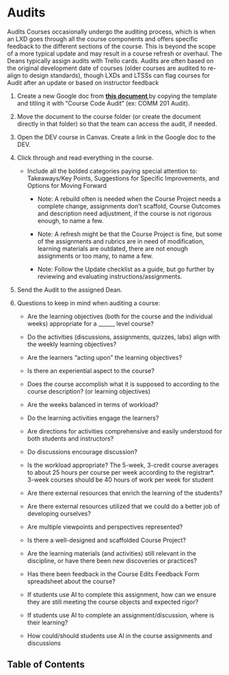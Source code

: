 # Audits

Audits
Courses occasionally undergo the auditing process, which is when an LXD goes through all the course components and offers specific feedback to the different sections of the course. This is beyond the scope of a more typical update and may result in a course refresh or overhaul. The Deans typically assign audits with Trello cards. Audits are often based on the original development date of courses (older courses are audited to re-align to design standards), though LXDs and LTSSs can flag courses for Audit after an update or based on instructor feedback
  

1. Create a new Google doc from **[this document ](https://docs.google.com/document/d/1wtcodQMxWw0HmuhsmRAD0a_azQbQEZRoi4EdPwbio6w/edit)** by copying the template and titling it with  “Course Code Audit” (ex: COMM 201 Audit). 

2. Move the document to the course folder (or create the document directly in that folder) so that the team can access the audit, if needed. 

3. Open the DEV course in Canvas. Create a link in the Google doc to the DEV. 

4. Click through and read everything in the course.
      
   - Include all the bolded categories paying special attention to: Takeaways/Key Points, Suggestions for Specific Improvements, and Options for Moving Forward 

        - Note: A rebuild often is needed when the Course Project needs a complete change, assignments don’t scaffold, Course Outcomes and description need adjustment, if the course is not rigorous enough, to name a few.
          
        - Note: A refresh might be that the Course Project is fine, but some of the assignments and rubrics are in need of modification, learning materials are outdated, there are not enough assignments or too many, to name a few.
      
        - Note: Follow the Update checklist as a guide, but go further by reviewing and evaluating instructions/assignments.

5. Send the Audit to the assigned Dean.

6. Questions to keep in mind when auditing a course:

   - Are the learning objectives (both for the course and the individual weeks) appropriate for a ______ level course?

   - Do the activities (discussions, assignments, quizzes, labs) align with the weekly learning objectives?

   - Are the learners “acting upon” the learning objectives?

   - Is there an experiential aspect to the course?

   - Does the course accomplish what it is supposed to according to the course description? (or learning objectives)

   - Are the weeks balanced in terms of workload?

   - Do the learning activities engage the learners?

   - Are directions for activities comprehensive and easily understood for both students and instructors?

   - Do discussions encourage discussion?

   - Is the workload appropriate?  The 5-week, 3-credit course averages to about 25 hours per course per week according to the registrar*. 3-week courses should be 40 hours of work per week for student

   - Are there external resources that enrich the learning of the students?

   - Are there external resources utilized that we could do a better job of developing ourselves?

   - Are multiple viewpoints and perspectives represented?

   - Is there a well-designed and scaffolded Course Project?

   - Are the learning materials (and activities) still relevant in the discipline, or have there been new discoveries or practices?

   - Has there been feedback in the Course Edits Feedback Form spreadsheet about the course?

   - If students use AI to complete this assignment, how can we ensure they are still meeting the course objects and expected rigor?

   - If students use AI to complete an assignment/discussion, where is their learning?

   - How could/should students use AI in the course assignments and discussions

## Table of Contents
<toc></toc>